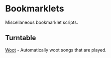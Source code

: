 # Bookmarklets
Miscellaneous bookmarklet scripts.

## Turntable
[Woot](https://github.com/Juzkus/Bookmarklets/blob/main/turntable_woot.js) - Automatically woot songs that are played.
